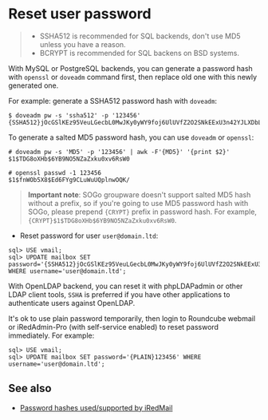 # Reset user password

> * SSHA512 is recommended for SQL backends, don't use MD5 unless you have a reason.
> * BCRYPT is recommended for SQL backens on BSD systems.

With MySQL or PostgreSQL backends, you can generate a password hash with
`openssl` or `doveadm` command first, then replace old one with this newly
generated one.

For example: generate a SSHA512 password hash with `doveadm`:

```
$ doveadm pw -s 'ssha512' -p '123456'
{SSHA512}jOcGSlKEz95VeuLGecbL0MwJKy0yWY9foj6UlUVfZ2O2SNkEExU3n42YJLXDbLnu3ghnIRBkwDMsM31q7OI0jY5B/5E=
```

To generate a salted MD5 password hash, you can use `doveadm` or `openssl`:

```
# doveadm pw -s 'MD5' -p '123456' | awk -F'{MD5}' '{print $2}'
$1$TDG8oXHb$6YB9NO5NZaZxku0xv6RsW0

# openssl passwd -1 123456
$1$fnWOb5X8$Ed6FYg9CLuWuUQplnwOQK/
```

> __Important note__: SOGo groupware doesn't support salted MD5 hash without a
> prefix, so if you're going to use MD5 password hash with SOGo,
> please prepend `{CRYPT}` prefix in password hash. For example,
> `{CRYPT}$1$TDG8oXHb$6YB9NO5NZaZxku0xv6RsW0`.

* Reset password for user `user@domain.ltd`:

```
sql> USE vmail;
sql> UPDATE mailbox SET password='{SSHA512}jOcGSlKEz95VeuLGecbL0MwJKy0yWY9foj6UlUVfZ2O2SNkEExU3n42YJLXDbLnu3ghnIRBkwDMsM31q7OI0jY5B/5E=' WHERE username='user@domain.ltd';
```

With OpenLDAP backend, you can reset it with phpLDAPadmin or other LDAP client
tools, `SSHA` is preferred if you have other applications to authenticate
users against OpenLDAP.

It's ok to use plain password temporarily, then login to Roundcube webmail
or iRedAdmin-Pro (with self-service enabled) to reset password immediately.
For example:

```
sql> USE vmail;
sql> UPDATE mailbox SET password='{PLAIN}123456' WHERE username='user@domain.ltd';
```

## See also

* [Password hashes used/supported by iRedMail](./password.hashes.html)
